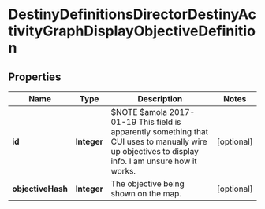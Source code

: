 
# DestinyDefinitionsDirectorDestinyActivityGraphDisplayObjectiveDefinition

## Properties
Name | Type | Description | Notes
------------ | ------------- | ------------- | -------------
**id** | **Integer** | $NOTE $amola 2017-01-19 This field is apparently something that CUI uses to manually wire up objectives to display info. I am unsure how it works. |  [optional]
**objectiveHash** | **Integer** | The objective being shown on the map. |  [optional]



